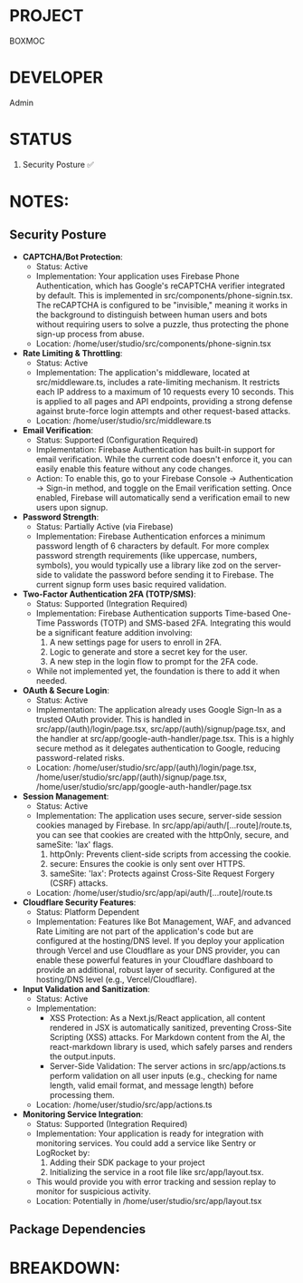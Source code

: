# PROJECT
BOXMOC

# DEVELOPER
Admin


# STATUS
1. Security Posture ✅


# NOTES:

## Security Posture
*   **CAPTCHA/Bot Protection**:
    *   Status: Active
    *   Implementation: Your application uses Firebase Phone Authentication, which has Google's reCAPTCHA verifier integrated by default. This is implemented in src/components/phone-signin.tsx. The reCAPTCHA is configured to be "invisible," meaning it works in the background to distinguish between human users and bots without requiring users to solve a puzzle, thus protecting the phone sign-up process from abuse.
    *   Location: /home/user/studio/src/components/phone-signin.tsx
*   **Rate Limiting & Throttling**:
    *   Status: Active
    *   Implementation: The application's middleware, located at src/middleware.ts, includes a rate-limiting mechanism. It restricts each IP address to a maximum of 10 requests every 10 seconds. This is applied to all pages and API endpoints, providing a strong defense against brute-force login attempts and other request-based attacks.
    *   Location: /home/user/studio/src/middleware.ts
*   **Email Verification**:
    *   Status: Supported (Configuration Required)
    *   Implementation: Firebase Authentication has built-in support for email verification. While the current code doesn't enforce it, you can easily enable this feature without any code changes.
    *   Action: To enable this, go to your Firebase Console -> Authentication -> Sign-in method, and toggle on the Email verification setting. Once enabled, Firebase will automatically send a verification email to new users upon signup.
*   **Password Strength**:
    *   Status: Partially Active (via Firebase)
    *   Implementation: Firebase Authentication enforces a minimum password length of 6 characters by default. For more complex password strength requirements (like uppercase, numbers, symbols), you would typically use a library like zod on the server-side to validate the password before sending it to Firebase. The current signup form uses basic required validation.
*   **Two-Factor Authentication 2FA (TOTP/SMS)**:
    *   Status: Supported (Integration Required)
    *   Implementation: Firebase Authentication supports Time-based One-Time Passwords (TOTP) and SMS-based 2FA. Integrating this would be a significant feature addition involving:
        1. A new settings page for users to enroll in 2FA.
        2. Logic to generate and store a secret key for the user.
        3. A new step in the login flow to prompt for the 2FA code.
    *   While not implemented yet, the foundation is there to add it when needed.
*   **OAuth & Secure Login**:
    *   Status: Active
    *   Implementation: The application already uses Google Sign-In as a trusted OAuth provider. This is handled in src/app/(auth)/login/page.tsx, src/app/(auth)/signup/page.tsx, and the handler at src/app/google-auth-handler/page.tsx. This is a highly secure method as it delegates authentication to Google, reducing password-related risks.
    *   Location: /home/user/studio/src/app/(auth)/login/page.tsx, /home/user/studio/src/app/(auth)/signup/page.tsx, /home/user/studio/src/app/google-auth-handler/page.tsx
*   **Session Management**:
    *   Status: Active
    *   Implementation: The application uses secure, server-side session cookies managed by Firebase. In src/app/api/auth/[...route]/route.ts, you can see that cookies are created with the httpOnly, secure, and sameSite: 'lax' flags.
        1. httpOnly: Prevents client-side scripts from accessing the cookie.
        2. secure: Ensures the cookie is only sent over HTTPS.
        3. sameSite: 'lax': Protects against Cross-Site Request Forgery (CSRF) attacks.
    *   Location: /home/user/studio/src/app/api/auth/[...route]/route.ts
*   **Cloudflare Security Features**:
    *   Status: Platform Dependent
    *   Implementation: Features like Bot Management, WAF, and advanced Rate Limiting are not part of the application's code but are configured at the hosting/DNS level. If you deploy your application through Vercel and use Cloudflare as your DNS provider, you can enable these powerful features in your Cloudflare dashboard to provide an additional, robust layer of security. Configured at the hosting/DNS level (e.g., Vercel/Cloudflare).
*   **Input Validation and Sanitization**:
    *   Status: Active
    *   Implementation:
        *   XSS Protection: As a Next.js/React application, all content rendered in JSX is automatically sanitized, preventing Cross-Site Scripting (XSS) attacks. For Markdown content from the AI, the react-markdown library is used, which safely parses and renders the output.inputs.
        *   Server-Side Validation: The server actions in src/app/actions.ts perform validation on all user inputs (e.g., checking for name length, valid email format, and message length) before processing them.
    *   Location: /home/user/studio/src/app/actions.ts
*   **Monitoring Service Integration**:
    *   Status: Supported (Integration Required)
    *   Implementation: Your application is ready for integration with monitoring services. You could add a service like Sentry or LogRocket by:
        1. Adding their SDK package to your project
        2. Initializing the service in a root file like src/app/layout.tsx.
    *   This would provide you with error tracking and session replay to monitor for suspicious activity.
    *   Location: Potentially in /home/user/studio/src/app/layout.tsx

## Package Dependencies


# BREAKDOWN:


